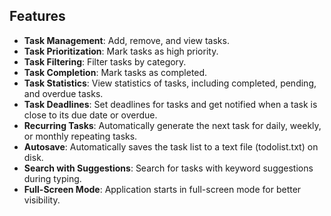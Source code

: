 ## Features

- **Task Management**: Add, remove, and view tasks.
- **Task Prioritization**: Mark tasks as high priority.
- **Task Filtering**: Filter tasks by category.
- **Task Completion**: Mark tasks as completed.
- **Task Statistics**: View statistics of tasks, including completed, pending, and overdue tasks.
- **Task Deadlines**: Set deadlines for tasks and get notified when a task is close to its due date or overdue.
- **Recurring Tasks**: Automatically generate the next task for daily, weekly, or monthly repeating tasks.
- **Autosave**: Automatically saves the task list to a text file (todolist.txt) on disk.
- **Search with Suggestions**: Search for tasks with keyword suggestions during typing.
- **Full-Screen Mode**: Application starts in full-screen mode for better visibility.
